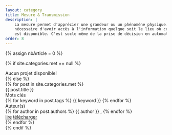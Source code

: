 ```yaml
---
layout: category
title: Mesure & Transmission
description: |
    La mesure permet d'apprécier une grandeur ou un phénomène physique. Il est alors 
    nécessaire d'avoir accès à l'information quelque soit le lieu où cette derniere 
    est disponible. C'est socle même de la prise de décision en automatique.
order: 8
---
```

{% assign nbArticle = 0 %}

{% if site.categories.met == null %}
<div class="row"> Aucun projet disponible! </div>
{% else %}
<div class="row">
{% for post in site.categories.met %}
<div class="col m6 s12">
<div class="card white">
<div class="card-content grey-text text-darken-2">
<span class="card-title"> {{ post.title }} </span>
<div class="row">
<div class="project-h">Mots clés</div> 
<div>
<!-- keywords -->
{% for keyword in post.tags %}
<span class="keyword"> {{ keyword }} </span>
{% endfor %}
</div>
<div class="project-h">Auteur(s)</div>
<div>
<!-- authors name -->
{% for author in post.authors %}
<span class="author"> {{ author }} </span>, 
{% endfor %}
</div>
</div>
<div class="card-action">
<a href="#" class="grey-text darken-3">lire</a>
<a href="/downloads/{{ post.download }}" class="grey-text darken-3">télécharger</a>
</div>
</div>
</div>
</div>
    {% endfor %}
</div>
{% endif %}


